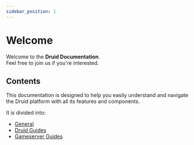 ```yaml
---
sidebar_position: 1
---
```


# Welcome

Welcome to the **Druid Documentation**.  
Feel free to join us if you're interested.

## Contents

This documentation is designed to help you easily understand and navigate the Druid platform with all its features and components.

It is divided into:

- [General](/docs/contribute/intro)
- [Druid Guides](/docs/category/guides)
- [Gameserver Guides](/docs/category/gameservers)